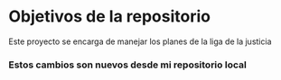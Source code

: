# Objetivos de la repositorio

Este proyecto se encarga de manejar los planes de la liga de la justicia

### Estos cambios son nuevos desde mi repositorio local
